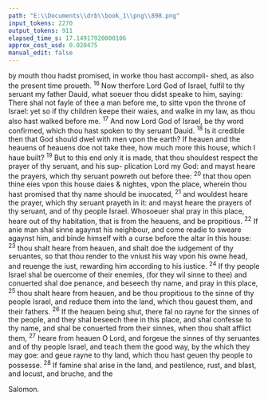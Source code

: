 ```yaml
---
path: "E:\\Documents\\drb\\book_1\\png\\898.png"
input_tokens: 2270
output_tokens: 911
elapsed_time_s: 17.14917920000106
approx_cost_usd: 0.020475
manual_edit: false
---
```

by mouth thou hadst promised, in worke thou hast accompli-
shed, as also the present time proueth. <sup>16</sup> Now therfore Lord
God of Israel, fulfil to thy seruant my father Dauid, what
soeuer thou didst speake to him, saying: There shal not fayle
of thee a man before me, to sitte vpon the throne of Israel:
yet so if thy children keepe their waies, and walke in my law,
as thou also hast walked before me. <sup>17</sup> And now Lord God of
Israel, be thy word confirmed, which thou hast spoken to
thy seruant Dauid. <sup>18</sup> Is it credible then that God should
dwel with men vpon the earth? If heauen and the heauens
of heauens doe not take thee, how much more this house,
which I haue built? <sup>19</sup> But to this end only it is made, that
thou shouldest respect the prayer of thy seruant, and his sup-
plication Lord my God: and mayst heare the prayers, which
thy seruant powreth out before thee: <sup>20</sup> that thou open thine
eies vpon this house daies & nightes, vpon the place, wherein
thou hast promised that thy name should be inuocated, <sup>21</sup> and
wouldest heare the prayer, which thy seruant prayeth in it:
and mayst heare the prayers of thy seruant, and of thy people
Israel. Whosoeuer shal pray in this place, heare out of thy
habitation, that is from the heauens, and be propitious. <sup>22</sup> If
anie man shal sinne agaynst his neighbour, and come readie
to sweare agaynst him, and binde himself with a curse before
the altar in this house: <sup>23</sup> thou shalt heare from heauen, and
shalt doe the iudgement of thy seruantes, so that thou render
to the vniust his way vpon his owne head, and reuenge the
iust, rewarding him according to his iustice. <sup>24</sup> If thy people
Israel shal be ouercome of their enemies, (for they wil sinne
to thee) and conuerted shal doe penance, and beseech thy
name, and pray in this place, <sup>25</sup> thou shalt heare from heauen,
and be thou propitious to the sinne of thy people Israel, and
reduce them into the land, which thou gauest them, and their
fathers. <sup>26</sup> If the heauen being shut, there fal no rayne for the
sinnes of the people, and they shal beseech thee in this place,
and shal confesse to thy name, and shal be conuerted from
their sinnes, when thou shalt afflict them, <sup>27</sup> heare from
heauen O Lord, and forgeue the sinnes of thy seruantes and of
thy people Israel, and teach them the good way, by the which
they may goe: and geue rayne to thy land, which thou hast
geuen thy people to possesse. <sup>28</sup> If famine shal arise in the land,
and pestilence, rust, and blast, and locust, and bruche, and the

[^1]: internal atten-
tion in prayer,
and also sturre
vp others to
godlie imita-
tion: and ther-
fore hath bene
much practi-
sed by deuout
persons both
in the old and
new Testa-
ment.

<aside>Salomon.</aside>